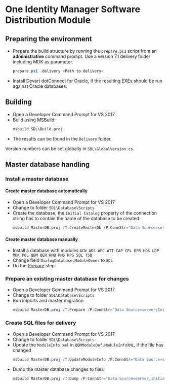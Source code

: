 # One Identity Manager Software Distribution Module

## Preparing the environment

* Prepare the build structure by running the `prepare.ps1` script from an **administrative** command prompt.
  Use a version 7.1 delivery folder including MDK as parameter.

    ```powershell
    prepare.ps1 -delivery <Path to delivery>
    ```

* Install Devart dotConnect for Oracle, if the resulting EXEs should be run against Oracle databases.

## Building

* Open a Developer Command Prompt for VS 2017
* Build using [MSBuild](https://docs.microsoft.com/en-us/visualstudio/msbuild/msbuild):
    ```powershell
    msbuild SDL\Build.proj
    ```
* The results can be found in the `Delivery` folder.

Version numbers can be set globally in `SDL\GlobalVersion.cs`.

## Master database handling

### Install a master database

#### Create master database automatically

* Open a Developer Command Prompt for VS 2017
* Change to folder `SDL\Database\Scripts`
* Create the database, the `Initial Catalog` property of the connection string has to contain the name of the database to be created:
  ```powershell
  msbuild MasterDB.proj /T:CreateMasterDb /P:ConnStr="Data Source=server;Initial Catalog=db;User ID=user;Password=pwd" 
  ```

#### Create master database manually 

* Install a database with modules `ACN ADS APC ATT CAP CPL DPR HDS LDP MDK POL QBM QER RMB RMS RPS SDL TSB`
* Change field `DialogDatabase.ModuleOwner` to `SDL`
* Do the [Prepare](#prepare) step

### <a name="prepare">Prepare an existing master database for changes</a>

* Open a Developer Command Prompt for VS 2017
* Change to folder `SDL\Database\Scripts`
* Run imports and master migration
  ```powershell
  msbuild MasterDB.proj /T:Prepare /P:ConnStr="Data Source=server;Initial Catalog=db;User ID=user;Password=pwd" 
  ```

### Create SQL files for delivery

* Open a Developer Command Prompt for VS 2017
* Change to folder `SDL\Database\Scripts`
* Update the `ModuleInfo.xml` in `QBMModuleDef.ModuleInfoXML`, if the file has changed
  ```powershell
  msbuild MasterDB.proj /T:UpdateModuleInfo /P:ConnStr="Data Source=server;Initial Catalog=db;User ID=user;Password=pwd" 
  ```
* Dump the master database changes to files
  ```powershell
  msbuild MasterDB.proj /T:Dump /P:ConnStr="Data Source=server;Initial Catalog=db;User ID=user;Password=pwd" 
  ```